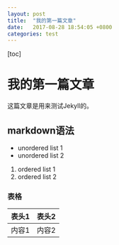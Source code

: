 ```yaml
---
layout: post
title:  "我的第一篇文章"
date:   2017-08-28 18:54:05 +0800
categories: test
---
```

[toc]
# 我的第一篇文章
这篇文章是用来测试Jekyll的。

## markdown语法
* unordered list 1
* unordered list 2

1. ordered list 1
1. ordered list 2

### 表格
|表头1|表头2|
|-----|-----|
|内容1|内容2|
